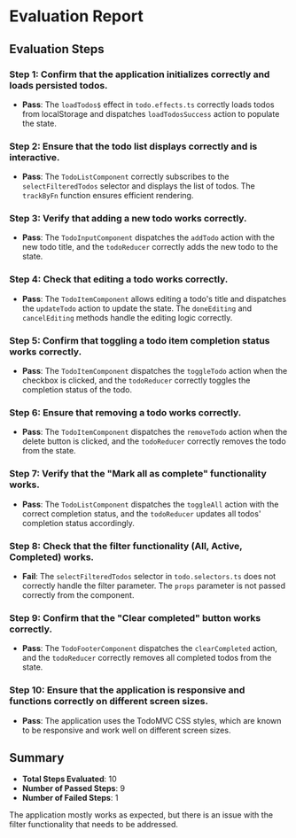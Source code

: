 # Evaluation Report

## Evaluation Steps

### Step 1: Confirm that the application initializes correctly and loads persisted todos.
- **Pass**: The `loadTodos$` effect in `todo.effects.ts` correctly loads todos from localStorage and dispatches `loadTodosSuccess` action to populate the state.

### Step 2: Ensure that the todo list displays correctly and is interactive.
- **Pass**: The `TodoListComponent` correctly subscribes to the `selectFilteredTodos` selector and displays the list of todos. The `trackByFn` function ensures efficient rendering.

### Step 3: Verify that adding a new todo works correctly.
- **Pass**: The `TodoInputComponent` dispatches the `addTodo` action with the new todo title, and the `todoReducer` correctly adds the new todo to the state.

### Step 4: Check that editing a todo works correctly.
- **Pass**: The `TodoItemComponent` allows editing a todo's title and dispatches the `updateTodo` action to update the state. The `doneEditing` and `cancelEditing` methods handle the editing logic correctly.

### Step 5: Confirm that toggling a todo item completion status works correctly.
- **Pass**: The `TodoItemComponent` dispatches the `toggleTodo` action when the checkbox is clicked, and the `todoReducer` correctly toggles the completion status of the todo.

### Step 6: Ensure that removing a todo works correctly.
- **Pass**: The `TodoItemComponent` dispatches the `removeTodo` action when the delete button is clicked, and the `todoReducer` correctly removes the todo from the state.

### Step 7: Verify that the "Mark all as complete" functionality works.
- **Pass**: The `TodoListComponent` dispatches the `toggleAll` action with the correct completion status, and the `todoReducer` updates all todos' completion status accordingly.

### Step 8: Check that the filter functionality (All, Active, Completed) works.
- **Fail**: The `selectFilteredTodos` selector in `todo.selectors.ts` does not correctly handle the filter parameter. The `props` parameter is not passed correctly from the component.

### Step 9: Confirm that the "Clear completed" button works correctly.
- **Pass**: The `TodoFooterComponent` dispatches the `clearCompleted` action, and the `todoReducer` correctly removes all completed todos from the state.

### Step 10: Ensure that the application is responsive and functions correctly on different screen sizes.
- **Pass**: The application uses the TodoMVC CSS styles, which are known to be responsive and work well on different screen sizes.

## Summary

- **Total Steps Evaluated**: 10
- **Number of Passed Steps**: 9
- **Number of Failed Steps**: 1

The application mostly works as expected, but there is an issue with the filter functionality that needs to be addressed.